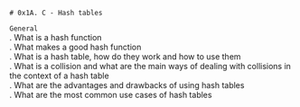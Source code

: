 	# 0x1A. C - Hash tables  


`General`  
. What is a hash function  
. What makes a good hash function  
. What is a hash table, how do they work and how to use them  
. What is a collision and what are the main ways of dealing with collisions in the context of a hash table  
. What are the advantages and drawbacks of using hash tables  
. What are the most common use cases of hash tables  
